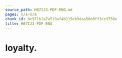 ```yaml
---
source_path: H07IJ3-PDF-ENG.md
pages: n/a-n/a
chunk_id: 0e971b1a7a519af4b215eb9daa50e6ff3ce9756e
title: H07IJ3-PDF-ENG
---
```

# loyalty.
